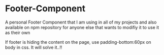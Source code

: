 # Footer-Component
A personal Footer Component that I am using in all of my projects and also available on npm repository for anyone else that wants to modifiy it to use it as their own

If footer is hiding the content on the page, use padding-bottom:60px on body in css. It will solve it..!!
